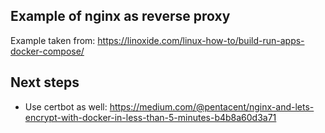 ## Example of nginx as reverse proxy

Example taken from: https://linoxide.com/linux-how-to/build-run-apps-docker-compose/


## Next steps

- Use certbot as well: https://medium.com/@pentacent/nginx-and-lets-encrypt-with-docker-in-less-than-5-minutes-b4b8a60d3a71